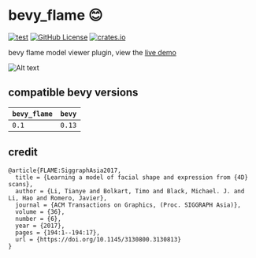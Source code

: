 # bevy_flame 😊
[![test](https://github.com/mosure/bevy_flame/workflows/test/badge.svg)](https://github.com/Mosure/bevy_flame/actions?query=workflow%3Atest)
[![GitHub License](https://img.shields.io/github/license/mosure/bevy_flame)](https://raw.githubusercontent.com/mosure/bevy_flame/main/LICENSE)
[![crates.io](https://img.shields.io/crates/v/bevy_flame.svg)](https://crates.io/crates/bevy_flame)

bevy flame model viewer plugin, view the [live demo](https://mosure.github.io/bevy_flame/?show_fps=true)

![Alt text](docs/bevy_flame_no_texture.gif)


## compatible bevy versions

| `bevy_flame` | `bevy` |
| :--         | :--    |
| `0.1`       | `0.13` |


## credit
```
@article{FLAME:SiggraphAsia2017, 
  title = {Learning a model of facial shape and expression from {4D} scans}, 
  author = {Li, Tianye and Bolkart, Timo and Black, Michael. J. and Li, Hao and Romero, Javier}, 
  journal = {ACM Transactions on Graphics, (Proc. SIGGRAPH Asia)}, 
  volume = {36}, 
  number = {6}, 
  year = {2017}, 
  pages = {194:1--194:17},
  url = {https://doi.org/10.1145/3130800.3130813} 
}
```
